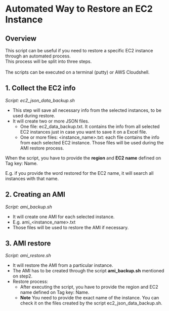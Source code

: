 # Automated Way to Restore an EC2 Instance

## Overview
This script can be useful if you need to restore a specific EC2 instance through an automated process. <br />
This process will be split into three steps. <br />
<br />
The scripts can be executed on a terminal (putty) or AWS Cloudshell.

## 1. Collect the EC2 info
*Script: ec2_json_data_backup.sh*

- This step will save all necessary info from the selected instances, to be used during restore.
- It will create two or more JSON files.
  - One file: ec2_data_backup.txt. It contains the info from all selected EC2 instances just in case you want to save it on a Excel file.
  - One or more files: <instance_name>.txt: each file contains the info from each selected EC2 instance. Those files will be used during the AMI restore process.

When the script, you have to provide the **region** and **EC2 name** defined on Tag key: Name.

E.g. if you provide the word restored for the EC2 name, it will search all instances with that name.

## 2. Creating an AMI
*Script: ami_backup.sh*

- It will create one AMI for each selected instance.
- E.g. ami_<instance_name>.txt
- Those files will be used to restore the AMI if necessary.

## 3. AMI restore
*Script: ami_restore.sh*

- It will restore the AMI from a particular instance. 
- The AMI has to be created through the script **ami_backup.sh** mentioned on step2.
- Restore process: 
  - After executing the script, you have to provide the region and EC2 name defined on Tag key: Name.
  - **Note** You need to provide the exact name of the instance. You can check it on the files created by the script ec2_json_data_backup.sh.
